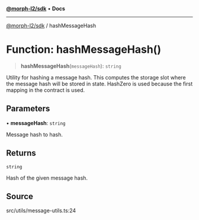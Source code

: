 [**@morph-l2/sdk**](../globals.md) • **Docs**

***

[@morph-l2/sdk](../globals.md) / hashMessageHash

# Function: hashMessageHash()

> **hashMessageHash**(`messageHash`): `string`

Utility for hashing a message hash. This computes the storage slot
where the message hash will be stored in state. HashZero is used
because the first mapping in the contract is used.

## Parameters

• **messageHash**: `string`

Message hash to hash.

## Returns

`string`

Hash of the given message hash.

## Source

src/utils/message-utils.ts:24
